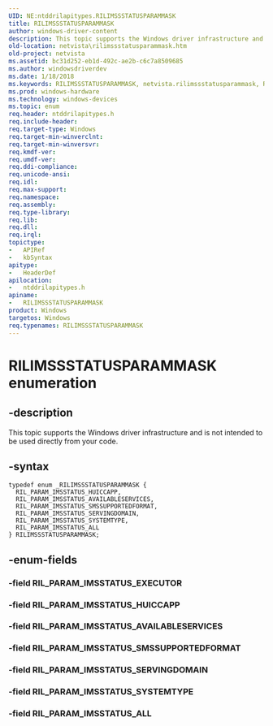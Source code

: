 ```yaml
---
UID: NE:ntddrilapitypes.RILIMSSSTATUSPARAMMASK
title: RILIMSSSTATUSPARAMMASK
author: windows-driver-content
description: This topic supports the Windows driver infrastructure and is not intended to be used directly from your code.
old-location: netvista\rilimssstatusparammask.htm
old-project: netvista
ms.assetid: bc31d252-eb1d-492c-ae2b-c6c7a8509685
ms.author: windowsdriverdev
ms.date: 1/18/2018
ms.keywords: RILIMSSSTATUSPARAMMASK, netvista.rilimssstatusparammask, RILIMSSSTATUSPARAMMASK enumeration [Network Drivers Starting with Windows Vista], ntddrilapitypes/RILIMSSSTATUSPARAMMASK, RIL_PARAM_IMSSTATUS_HUICCAPP, ntddrilapitypes/RIL_PARAM_IMSSTATUS_SERVINGDOMAIN, RIL_PARAM_IMSSTATUS_SYSTEMTYPE, RIL_PARAM_IMSSTATUS_AVAILABLESERVICES, ntddrilapitypes/RIL_PARAM_IMSSTATUS_HUICCAPP, ntddrilapitypes/RIL_PARAM_IMSSTATUS_ALL, RIL_PARAM_IMSSTATUS_SMSSUPPORTEDFORMAT, RIL_PARAM_IMSSTATUS_SERVINGDOMAIN, ntddrilapitypes/RIL_PARAM_IMSSTATUS_SYSTEMTYPE, ntddrilapitypes/RIL_PARAM_IMSSTATUS_SMSSUPPORTEDFORMAT, RIL_PARAM_IMSSTATUS_ALL, ntddrilapitypes/RIL_PARAM_IMSSTATUS_AVAILABLESERVICES
ms.prod: windows-hardware
ms.technology: windows-devices
ms.topic: enum
req.header: ntddrilapitypes.h
req.include-header: 
req.target-type: Windows
req.target-min-winverclnt: 
req.target-min-winversvr: 
req.kmdf-ver: 
req.umdf-ver: 
req.ddi-compliance: 
req.unicode-ansi: 
req.idl: 
req.max-support: 
req.namespace: 
req.assembly: 
req.type-library: 
req.lib: 
req.dll: 
req.irql: 
topictype:
-	APIRef
-	kbSyntax
apitype:
-	HeaderDef
apilocation:
-	ntddrilapitypes.h
apiname:
-	RILIMSSSTATUSPARAMMASK
product: Windows
targetos: Windows
req.typenames: RILIMSSSTATUSPARAMMASK
---
```


# RILIMSSSTATUSPARAMMASK enumeration


## -description


This topic supports the Windows driver infrastructure and is not intended to be used directly from your code.


## -syntax


````
typedef enum _RILIMSSSTATUSPARAMMASK { 
  RIL_PARAM_IMSSTATUS_HUICCAPP,
  RIL_PARAM_IMSSTATUS_AVAILABLESERVICES,
  RIL_PARAM_IMSSTATUS_SMSSUPPORTEDFORMAT,
  RIL_PARAM_IMSSTATUS_SERVINGDOMAIN,
  RIL_PARAM_IMSSTATUS_SYSTEMTYPE,
  RIL_PARAM_IMSSTATUS_ALL
} RILIMSSSTATUSPARAMMASK;
````


## -enum-fields




### -field RIL_PARAM_IMSSTATUS_EXECUTOR



### -field RIL_PARAM_IMSSTATUS_HUICCAPP



### -field RIL_PARAM_IMSSTATUS_AVAILABLESERVICES



### -field RIL_PARAM_IMSSTATUS_SMSSUPPORTEDFORMAT



### -field RIL_PARAM_IMSSTATUS_SERVINGDOMAIN



### -field RIL_PARAM_IMSSTATUS_SYSTEMTYPE



### -field RIL_PARAM_IMSSTATUS_ALL


